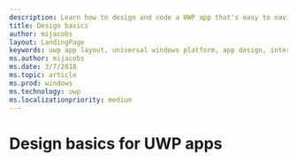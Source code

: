 ```yaml
---
description: Learn how to design and code a UWP app that's easy to navigate and looks great on a variety of devices and screen sizes.
title: Design basics
author: mijacobs
layout: LandingPage
keywords: uwp app layout, universal windows platform, app design, interface
ms.author: mijacobs
ms.date: 3/7/2018
ms.topic: article
ms.prod: windows
ms.technology: uwp
ms.localizationpriority: medium
---
```

# Design basics for UWP apps




